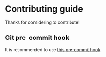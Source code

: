 # Contributing guide

Thanks for considering to contribute!

## Git pre-commit hook

It is recommended to use [this pre-commit hook](/scripts/pre-commit).
